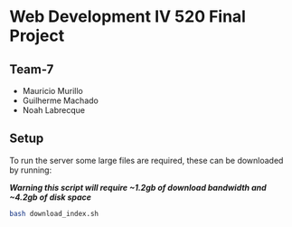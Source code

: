 # Web Development IV 520 Final Project

## Team-7

 - Mauricio Murillo
 - Guilherme Machado
 - Noah Labrecque

## Setup

To run the server some large files are required, these can be downloaded by running:

***Warning this script will require ~1.2gb of download bandwidth and ~4.2gb of disk space***

```bash
bash download_index.sh
```
